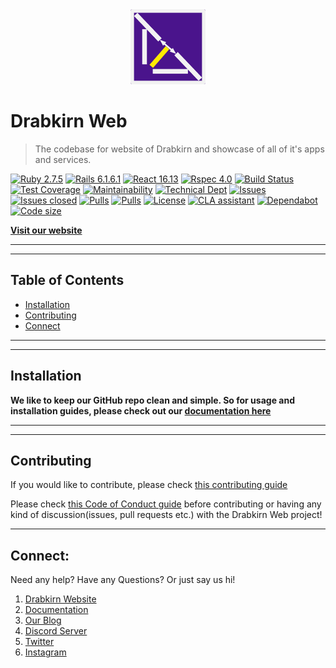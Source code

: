 <div align="center">
  <img src="https://github.com/drabkirn/rails_base/raw/master/drabkirn-logo-120x120.png"/>
</div>

# Drabkirn Web

> The codebase for website of Drabkirn and showcase of all of it's apps and services.

<!-- Add languages, CI/CD, main frameworks used from shields.io. Example -->
[![Ruby 2.7.5](https://img.shields.io/badge/Ruby-v2.7.5-green.svg)](https://www.ruby-lang.org/en/)
[![Rails 6.1.6.1](https://img.shields.io/badge/Rails-v6.1.6.1-brightgreen.svg)](https://rubyonrails.org/)
[![React 16.13](https://img.shields.io/badge/React-v16.13-blue.svg)](https://reactjs.org/docs)
[![Rspec 4.0](https://img.shields.io/badge/RSpec-v4.0-red.svg)](http://rspec.info/)
[![Build Status](https://travis-ci.org/drabkirn/web.svg?branch=master)](https://travis-ci.org/drabkirn/web)
[![Test Coverage](https://api.codeclimate.com/v1/badges/788fb13d244e41462da4/test_coverage)](https://codeclimate.com/github/drabkirn/web/test_coverage)
[![Maintainability](https://api.codeclimate.com/v1/badges/788fb13d244e41462da4/maintainability)](https://codeclimate.com/github/drabkirn/web/maintainability)
[![Technical Dept](https://img.shields.io/codeclimate/tech-debt/drabkirn/web)](https://codeclimate.com/github/drabkirn/web/trends/technical_debt)
[![Issues](https://img.shields.io/github/issues/drabkirn/rails_base.svg)](https://github.com/drabkirn/rails_base/issues)
[![Issues closed](https://img.shields.io/github/issues-closed/drabkirn/rails_base.svg)](https://github.com/drabkirn/rails_base/issues)
[![Pulls](https://img.shields.io/github/issues-pr/drabkirn/rails_base.svg)](https://github.com/drabkirn/rails_base/pulls)
[![Pulls](https://img.shields.io/github/issues-pr-closed/drabkirn/rails_base.svg)](https://github.com/drabkirn/rails_base/pulls)
[![License](https://img.shields.io/github/license/drabkirn/rails_base.svg)](https://choosealicense.com/licenses/agpl-3.0/)
[![CLA assistant](https://cla-assistant.io/readme/badge/drabkirn/web)](https://cla-assistant.io/drabkirn/web)
[![Dependabot](https://badgen.net/dependabot/drabkirn/web?icon=dependabot)]()
[![Code size](https://img.shields.io/github/languages/code-size/drabkirn/web)]()

**[Visit our website](https://go.cdadityang.xyz/drab)**

-----
-----

## Table of Contents
- [Installation](#installation)
- [Contributing](#contributing)
- [Connect](#connect)

-----
-----

## Installation
**We like to keep our GitHub repo clean and simple. So for usage and installation guides, please check out our [documentation here](https://go.cdadityang.xyz/WdocsB)**

-----
-----

## Contributing
<!-- TODO: Change your repo's links for respective guides -->
If you would like to contribute, please check [this contributing guide](https://github.com/drabkirn/web/blob/master/CONTRIBUTING.md)

Please check [this Code of Conduct guide](https://github.com/drabkirn/web/blob/master/CODE_OF_CONDUCT.md) before contributing or having any kind of discussion(issues, pull requests etc.) with the Drabkirn Web project!

-----

## Connect:
Need any help? Have any Questions? Or just say us hi!

1. [Drabkirn Website](https://go.cdadityang.xyz/drab)
2. [Documentation](https://go.cdadityang.xyz/docs)
3. [Our Blog](https://go.cdadityang.xyz/blog)
4. [Discord Server](https://go.cdadityang.xyz/discord)
5. [Twitter](https://go.cdadityang.xyz/DtwtK)
6. [Instagram](https://go.cdadityang.xyz/DinsK)